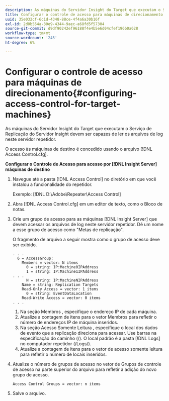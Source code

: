 ```yaml
---
description: As máquinas do Servidor Insight do Target que executam o Serviço de Replicação do Servidor Insight devem ser capazes de ler os arquivos de log neste servidor repetidor.
title: Configurar o controle de acesso para máquinas de direcionamento
uuid: 35e032cf-6c1d-4348-88ce-4f4a6a30b16f
exl-id: 2d0b554a-30e9-4344-9aec-a68fd5f57304
source-git-commit: d9df90242ef96188f4e4b5e6d04cfef196b0a628
workflow-type: tm+mt
source-wordcount: '245'
ht-degree: 6%

---
```


# Configurar o controle de acesso para máquinas de direcionamento{#configuring-access-control-for-target-machines}

As máquinas do Servidor Insight do Target que executam o Serviço de Replicação do Servidor Insight devem ser capazes de ler os arquivos de log neste servidor repetidor.

O acesso às máquinas de destino é concedido usando o arquivo [!DNL Access Control.cfg].

**Configurar o Controle de Acesso para acesso por  [!DNL Insight Server] máquinas de destino**

1. Navegue até a pasta [!DNL Access Control] no diretório em que você instalou a funcionalidade do repetidor.

   Exemplo: [!DNL D:\Adobe\Repeater\Access Control]

1. Abra [!DNL Access Control.cfg] em um editor de texto, como o Bloco de notas.
1. Crie um grupo de acesso para as máquinas [!DNL Insight Server] que devem acessar os arquivos de log neste servidor repetidor. Dê um nome a esse grupo de acesso como &quot;Metas de replicação&quot;.

   O fragmento de arquivo a seguir mostra como o grupo de acesso deve ser exibido.

   ```
   . . . 
     6 = AccessGroup: 
       Members = vector: N items 
         0 = string: IP:Machine0IPAddress 
         1 = string: IP:Machine1IPAddress 
   . . . 
         N = string: IP:MachineNIPAddress 
       Name = string: Replication Targets 
       Read-Only Access = vector: 1 items 
         0 = string: EventDataLocation 
       Read-Write Access = vector: 0 items 
   . . .
   ```

   1. Na seção Membros , especifique o endereço IP de cada máquina.
   1. Atualize a contagem de itens para o vetor Membros para refletir o número de endereços IP de máquina inseridos.
   1. Na seção Acesso Somente Leitura , especifique o local dos dados de evento que a replicação direciona para acessar. Use barras na especificação do caminho (/). O local padrão é a pasta [!DNL Logs] no computador repetidor (/Logs/).
   1. Atualize a contagem de itens para o vetor de acesso somente leitura para refletir o número de locais inseridos.

1. Atualize o número de grupos de acesso no vetor de Grupos de controle de acesso na parte superior do arquivo para refletir a adição do novo grupo de acesso.

   ```
   Access Control Groups = vector: n items
   ```

1. Salve o arquivo.
